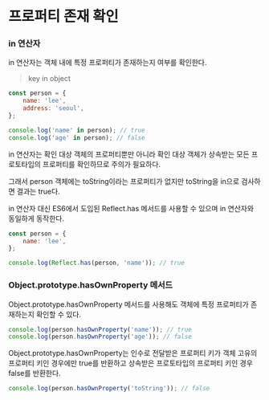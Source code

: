 # 프로퍼티 존재 확인

### in 연산자

in 연산자는 객체 내에 특정 프로퍼티가 존재하는지 여부를 확인한다.

> key in object

```javascript
const person = {
    name: 'lee',
    address: 'seoul',
};

console.log('name' in person); // true
console.log('age' in person); // false
```

in 연산자는 확인 대상 객체의 프로퍼티뿐만 아니라 확인 대상 객체가 상속받는 모든 프로토타입의 프로퍼티를 확인하므로 주의가 필요하다.

그래서 person 객체에는 toString이라는 프로퍼티가 없지만 toString을 in으로 검사하면 결과는 true다.

in 연산자 대신 ES6에서 도입된 Reflect.has 메서드를 사용할 수 있으며 in 연산자와 동일하게 동작한다.

```javascript
const person = {
    name: 'lee',
};

console.log(Reflect.has(person, 'name')); // true
```

### Object.prototype.hasOwnProperty 메서드

Object.prototype.hasOwnProperty 메서드를 사용해도 객체에 특정 프로퍼티가 존재하는지 확인할 수 있다.

```javascript
console.log(person.hasOwnProperty('name')); // true
console.log(person.hasOwnProperty('age')); // false
```

Object.prototype.hasOwnProperty는 인수로 전달받은 프로퍼티 키가 객체 고유의 프로퍼티 키인 경우에만 true를 반환하고 상속받은 프로토타입의 프로퍼티 키인 경우 false를 반환한다.

```javascript
console.log(person.hasOwnProperty('toString')); // false
```
